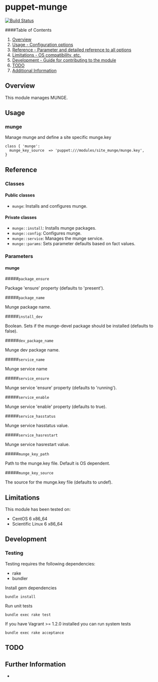 # puppet-munge

[![Build Status](https://travis-ci.org/treydock/puppet-munge.png)](https://travis-ci.org/treydock/puppet-munge)

####Table of Contents

1. [Overview](#overview)
2. [Usage - Configuration options](#usage)
3. [Reference - Parameter and detailed reference to all options](#reference)
4. [Limitations - OS compatibility, etc.](#limitations)
5. [Development - Guide for contributing to the module](#development)
6. [TODO](#todo)
7. [Additional Information](#additional-information)

## Overview

This module manages MUNGE.

## Usage

### munge

Manage munge and define a site specific munge.key

    class { 'munge':
      munge_key_source  => 'puppet:///modules/site_munge/munge.key',
    }

## Reference

### Classes

#### Public classes

* `munge`: Installs and configures munge.

#### Private classes

* `munge::install`: Installs munge packages.
* `munge::config`: Configures munge.
* `munge::service`: Manages the munge service.
* `munge::params`: Sets parameter defaults based on fact values.

### Parameters

#### munge

#####`package_ensure`

Package 'ensure' property (defaults to 'present').

#####`package_name`

Munge package name.

#####`install_dev`

Boolean.  Sets if the munge-devel package should be installed (defaults to false).

#####`dev_package_name`

Munge dev package name.

#####`service_name`

Munge service name

#####`service_ensure`

Munge service 'ensure' property (defaults to 'running').

#####`service_enable`

Munge service 'enable' property (defaults to true).

#####`service_hasstatus`

Munge service hasstatus value.

#####`service_hasrestart`

Munge service hasrestart value.

#####`munge_key_path`

Path to the munge.key file.  Default is OS dependent.

#####`munge_key_source`

The source for the munge.key file (defaults to undef).

## Limitations

This module has been tested on:

* CentOS 6 x86_64
* Scientific Linux 6 x86_64

## Development

### Testing

Testing requires the following dependencies:

* rake
* bundler

Install gem dependencies

    bundle install

Run unit tests

    bundle exec rake test

If you have Vagrant >= 1.2.0 installed you can run system tests

    bundle exec rake acceptance

## TODO

## Further Information

*
